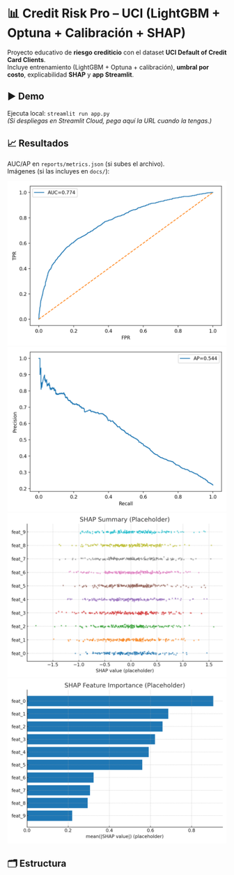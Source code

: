 # 📊 Credit Risk Pro – UCI (LightGBM + Optuna + Calibración + SHAP)

Proyecto educativo de **riesgo crediticio** con el dataset **UCI Default of Credit Card Clients**.  
Incluye entrenamiento (LightGBM + Optuna + calibración), **umbral por costo**, explicabilidad **SHAP** y **app Streamlit**.

## ▶️ Demo
Ejecuta local: `streamlit run app.py`  
*(Si despliegas en Streamlit Cloud, pega aquí la URL cuando la tengas.)*

## 📈 Resultados
AUC/AP en `reports/metrics.json` (si subes el archivo).  
Imágenes (si las incluyes en `docs/`):

![ROC](docs/roc_curve.png)
![PR](docs/pr_curve.png)
![SHAP Summary](docs/shap_summary.png)
![SHAP Bar](docs/shap_bar.png)

## 🗂️ Estructura
